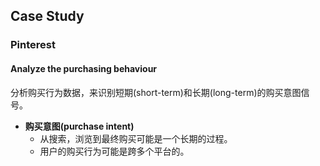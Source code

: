 ## Case Study

### Pinterest
#### Analyze the purchasing behaviour
分析购买行为数据，来识别短期(short-term)和长期(long-term)的购买意图信号。

- **购买意图(purchase intent)**
    - 从搜索，浏览到最终购买可能是一个长期的过程。
    - 用户的购买行为可能是跨多个平台的。 
